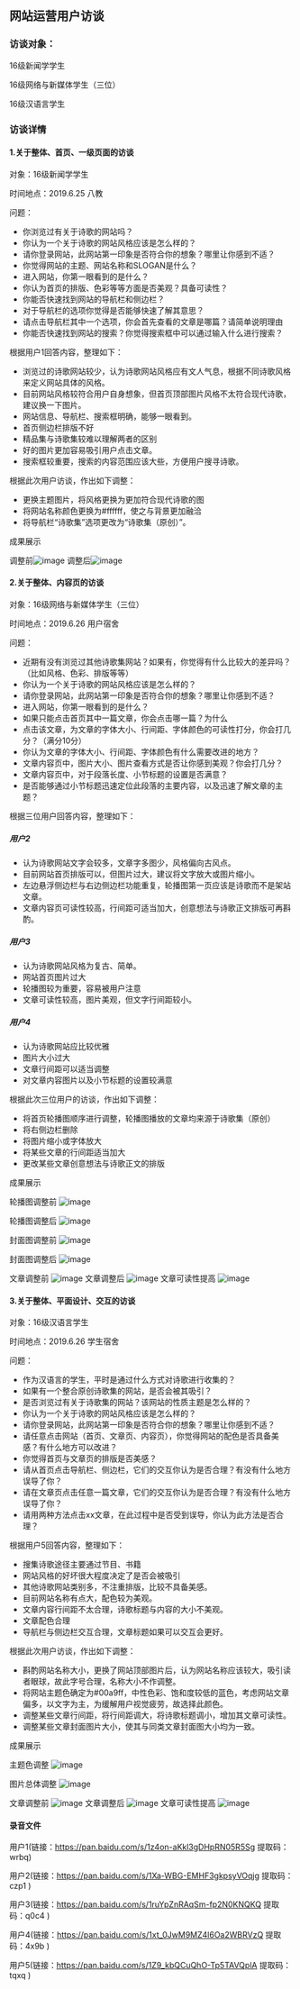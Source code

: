 ## 网站运营用户访谈
### 访谈对象：
16级新闻学学生

16级网络与新媒体学生（三位）

16级汉语言学生

### 访谈详情
#### 1.关于整体、首页、一级页面的访谈
对象：16级新闻学学生

时间地点：2019.6.25 八教

问题：
- 你浏览过有关于诗歌的网站吗？
- 你认为一个关于诗歌的网站风格应该是怎么样的？
- 请你登录网站，此网站第一印象是否符合你的想象？哪里让你感到不适？
- 你觉得网站的主题、网站名称和SLOGAN是什么？
- 进入网站，你第一眼看到的是什么？ 
- 你认为首页的排版、色彩等等方面是否美观？具备可读性？
- 你能否快速找到网站的导航栏和侧边栏？
- 对于导航栏的选项你觉得是否能够快速了解其意思？
- 请点击导航栏其中一个选项，你会首先查看的文章是哪篇？请简单说明理由
- 你能否快速找到网站的搜索？你觉得搜索框中可以通过输入什么进行搜索？

根据用户1回答内容，整理如下：
- 浏览过的诗歌网站较少，认为诗歌网站风格应有文人气息，根据不同诗歌风格来定义网站具体的风格。
- 目前网站风格较符合用户自身想象，但首页顶部图片风格不太符合现代诗歌，建议换一下图片。
- 网站信息、导航栏、搜索框明确，能够一眼看到。
- 首页侧边栏排版不好
- 精品集与诗歌集较难以理解两者的区别
- 好的图片更加容易吸引用户点击文章。
- 搜索框较重要，搜索的内容范围应该大些，方便用户搜寻诗歌。

根据此次用户访谈，作出如下调整：
- 更换主题图片，将风格更换为更加符合现代诗歌的图
- 将网站名称颜色更换为#ffffff，使之与背景更加融洽
- 将导航栏“诗歌集”选项更改为“诗歌集（原创）”。

成果展示

调整前![image](https://m.qpic.cn/psb?/V14fIPxG4O9lCh/gH48hUSxVYtdu8zP6VzQ9SWhvYRNeWQhJ80qGOwP5IA!/b/dFMBAAAAAAAA&bo=fgfHAwAAAAADB58!&rf=viewer_4)
调整后![image](http://m.qpic.cn/psb?/V14fIPxG4O9lCh/Vq2GvPstlWE02N9B8d0yhb03SuYgIatV65.X9hG6UyE!/b/dL4AAAAAAAAA&bo=VgXlAgAAAAADR9Y!&rf=viewer_4)

#### 2.关于整体、内容页的访谈
对象：16级网络与新媒体学生（三位）

时间地点：2019.6.26 用户宿舍

问题：
- 近期有没有浏览过其他诗歌集网站？如果有，你觉得有什么比较大的差异吗？（比如风格、色彩、排版等等）
- 你认为一个关于诗歌的网站风格应该是怎么样的？
- 请你登录网站，此网站第一印象是否符合你的想象？哪里让你感到不适？
- 进入网站，你第一眼看到的是什么？ 
- 如果只能点击首页其中一篇文章，你会点击哪一篇？为什么
- 点击该文章，为文章的字体大小、行间距、字体颜色的可读性打分，你会打几分？（满分10分）
- 你认为文章的字体大小、行间距、字体颜色有什么需要改进的地方？
- 文章内容页中，图片大小、图片查看方式是否让你感到美观？你会打几分？
- 文章内容页中，对于段落长度、小节标题的设置是否满意？
- 是否能够通过小节标题迅速定位此段落的主要内容，以及迅速了解文章的主题？ 

根据三位用户回答内容，整理如下：

##### 用户2
- 认为诗歌网站文字会较多，文章字多图少，风格偏向古风点。
- 目前网站首页排版可以，但图片过大，建议将文字放大或图片缩小。
- 左边悬浮侧边栏与右边侧边栏功能重复，轮播图第一页应该是诗歌而不是架站文章。
- 文章内容页可读性较高，行间距可适当加大，创意想法与诗歌正文排版可再斟酌。

##### 用户3
- 认为诗歌网站风格为复古、简单。
- 网站首页图片过大
- 轮播图较为重要，容易被用户注意
- 文章可读性较高，图片美观，但文字行间距较小。

##### 用户4
- 认为诗歌网站应比较优雅
- 图片大小过大
- 文章行间距可以适当调整
- 对文章内容图片以及小节标题的设置较满意

根据此次三位用户的访谈，作出如下调整：
- 将首页轮播图顺序进行调整，轮播图播放的文章均来源于诗歌集（原创）
- 将右侧边栏删除
- 将图片缩小或字体放大
- 将某些文章的行间距适当加大
- 更改某些文章创意想法与诗歌正文的排版

成果展示

轮播图调整前
![image](https://m.qpic.cn/psb?/V14fIPxG4O9lCh/BmV.YmYrfj.2s.8BEP8ZU1aEdDj7mn*6AXw9Dw7lo9U!/b/dDMBAAAAAAAA&bo=VgVeAgAAAAADBy0!&rf=viewer_4)

轮播图调整后
![image](http://m.qpic.cn/psb?/V14fIPxG4O9lCh/rHT2lAIHqlXhwQN*JV7zoqtAhdo*Jr28IK74IXxD7nA!/b/dL4AAAAAAAAA&bo=SwXdAgAAAAADR*M!&rf=viewer_4)

封面图调整前
![image](http://m.qpic.cn/psb?/V14fIPxG4O9lCh/tPF3l8F2ZEyOe9C1aZNMFNJ9PyD766dddXlxDPGeHnY!/b/dFQBAAAAAAAA&bo=TQXbAgAAAAADN4M!&rf=viewer_4)

封面图调整后
![image](http://m.qpic.cn/psb?/V14fIPxG4O9lCh/uHMlWSGVc6GNY80tcEIiHgRg9pu68EzcDttb8Jbx8Cg!/b/dDcBAAAAAAAA&bo=VgXkAgAAAAADN6c!&rf=viewer_4)

文章调整前
![image](http://m.qpic.cn/psb?/V14fIPxG4O9lCh/T9W8B5V.c3zpB4fTXHXuEX.h5bxlSjv66nVaHXC30t0!/b/dFQBAAAAAAAA&bo=IAMHAgAAAAARFwY!&rf=viewer_4)
文章调整后
![image](http://m.qpic.cn/psb?/V14fIPxG4O9lCh/hR4sXlVp*MT7K2lC9Vg*FhPYzjRxOkFYTQg3YcR9Cy4!/b/dDUBAAAAAAAA&bo=IAMmAgAAAAARFyc!&rf=viewer_4)
文章可读性提高
![image](http://m.qpic.cn/psb?/V14fIPxG4O9lCh/uoVvb861Dw.loHHvSZC*7.HIGygaQTjwhOfITcZKBgQ!/b/dL4AAAAAAAAA&bo=fQKoAQAAAAARF*Y!&rf=viewer_4)
#### 3.关于整体、平面设计、交互的访谈
对象：16级汉语言学生

时间地点：2019.6.26 学生宿舍

问题：
- 作为汉语言的学生，平时是通过什么方式对诗歌进行收集的？
- 如果有一个整合原创诗歌集的网站，是否会被其吸引？
- 是否浏览过有关于诗歌集的网站？该网站的性质主题是怎么样的？
- 你认为一个关于诗歌的网站风格应该是怎么样的？
- 请你登录网站，此网站第一印象是否符合你的想象？哪里让你感到不适？
- 请任意点击网站（首页、文章页、内容页），你觉得网站的配色是否具备美感？有什么地方可以改进？
- 你觉得首页与文章页的排版是否美感？
- 请从首页点击导航栏、侧边栏，它们的交互你认为是否合理？有没有什么地方误导了你？
- 请在文章页点击任意一篇文章，它们的交互你认为是否合理？有没有什么地方误导了你？
- 请用两种方法点击xx文章，在此过程中是否受到误导，你认为此方法是否合理？


根据用户5回答内容，整理如下：
- 搜集诗歌途径主要通过节目、书籍
- 网站风格的好坏很大程度决定了是否会被吸引
- 其他诗歌网站类别多，不注重排版，比较不具备美感。
- 目前网站名称有点大，配色较为美观。
- 文章内容行间距不太合理，诗歌标题与内容的大小不美观。
- 文章配色合理
- 导航栏与侧边栏交互合理，文章标题如果可以交互会更好。

根据此次用户访谈，作出如下调整：
- 斟酌网站名称大小，更换了网站顶部图片后，认为网站名称应该较大，吸引读者眼球，故此字号合理，名称大小不作调整。
- 将网站主题色确定为#00a9ff，中性色彩、饱和度较低的蓝色，考虑网站文章偏多，以文字为主，为缓解用户视觉疲劳，故选择此颜色。
- 调整某些文章行间距，将行间距调大，将诗歌标题调小，增加其文章可读性。
- 调整某些文章封面图片大小，使其与同类文章封面图大小均为一致。

成果展示

主题色调整
![image](http://a3.qpic.cn/psb?/V14fIPxG4O9lCh/sPE9X0Tj*VoklsFggOV8a0..TYKeYe6X*V4xGMzLZX0!/b/dLYAAAAAAAAA&ek=1&kp=1&pt=0&bo=EgUoAQAAAAADJzw!&tl=1&vuin=641064738&tm=1561536000&sce=60-2-2&rf=viewer_4)

图片总体调整
![image](http://m.qpic.cn/psb?/V14fIPxG4O9lCh/l0oXJflgBq1mBn9aIIPmbahPuzHkyOl0o9hlnnslHL4!/b/dFQBAAAAAAAA&bo=OAR5BQAAAAARF2A!&rf=viewer_4)

文章调整前
![image](http://m.qpic.cn/psb?/V14fIPxG4O9lCh/uUsNucJCFzgEqpxBDzszsu9G4lFf6XR2M9dmqY5ouPE!/b/dE0BAAAAAAAA&bo=IAOSAQAAAAARF5A!&rf=viewer_4)
文章调整后
![image](http://m.qpic.cn/psb?/V14fIPxG4O9lCh/eQjt51IsiirRIXPsdeYFmBRKMhy9KpjrZfAVfQTuTsU!/b/dL8AAAAAAAAA&bo=IAOzAQAAAAARF7E!&rf=viewer_4)
文章可读性提高
![image](http://m.qpic.cn/psb?/V14fIPxG4O9lCh/V1UVOJZNoKyXGg67QjwYLy4xo*KsOOCJ7ksLsNBPlJY!/b/dLgAAAAAAAAA&bo=IAP6AAAAAAARF*k!&rf=viewer_4)

#### 录音文件
用户1(链接：https://pan.baidu.com/s/1z4on-aKkl3gDHpRN05R5Sg 
提取码：wrbq) 

用户2(链接：https://pan.baidu.com/s/1Xa-WBG-EMHF3gkpsyVOqjg 
提取码：czp1 
)

用户3(链接：https://pan.baidu.com/s/1ruYpZnRAqSm-fp2N0KNQKQ 
提取码：q0c4 
)

用户4(链接：https://pan.baidu.com/s/1xt_0JwM9MZ4l6Oa2WBRVzQ 
提取码：4x9b 
)

用户5(链接：https://pan.baidu.com/s/1Z9_kbQCuQhO-Tp5TAVQplA 
提取码：tqxq 
)